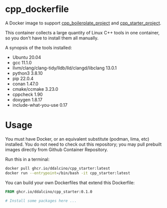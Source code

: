 # cpp_dockerfile

A Docker image to support [cpp_boilerplate_project](https://github.com/cpp-best-practices/cpp_boilerplate_project)
and [cpp_starter_project](https://github.com/cpp-best-practices/cpp_starter_project).

This container collects a large quantity of Linux C++ tools in one container, so you don't have to
install them all manually. 

A synopsis of the tools installed:

* Ubuntu 20.04
* gcc 11.1.0
* llvm/clang/clang-tidy/lldb/lld/clangd/libclang 13.0.1
* python3 3.8.10
* pip 22.0.4
* conan 1.47.0
* cmake/ccmake 3.23.0
* cppcheck 1.90
* doxygen 1.8.17
* include-what-you-use 0.17


# Usage

You must have Docker, or an equivalent substitute (podman, lima, etc) installed.
You do not need to check out this repository; you may pull prebuilt images directly
from Github Container Repository.

Run this in a terminal:

```bash
docker pull ghcr.io/ddalcino/cpp_starter:latest
docker run --entrypoint=/bin/bash -it cpp_starter:latest
```

You can build your own Dockerfiles that extend this Dockerfile:

```dockerfile
FROM ghcr.io/ddalcino/cpp_starter:0.1.0

# Install some packages here ...
```
